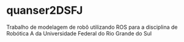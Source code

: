 # quanser2DSFJ
Trabalho de modelagem de robô utilizando ROS para a disciplina de Robótica A da Universidade Federal do Rio Grande do Sul
